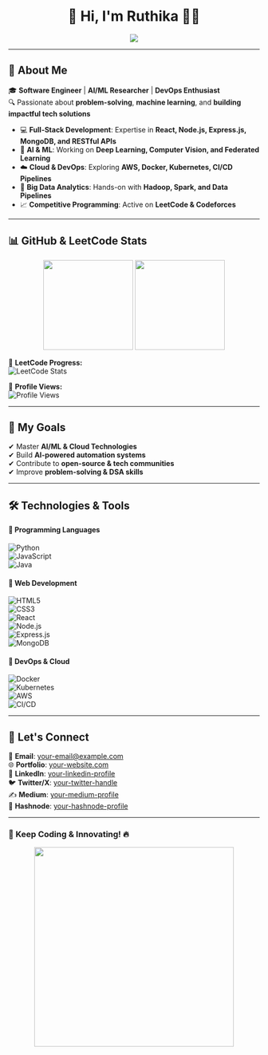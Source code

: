 <h1 align="center"> 🚀 Hi, I'm Ruthika 👩‍💻 </h1>  
<p align="center">
  <img src="https://readme-typing-svg.herokuapp.com?font=Fira+Code&duration=4000&pause=1000&color=29C5F6&center=true&vCenter=true&width=650&lines=Full-Stack+Developer+%7C+AI%2FML+Enthusiast;Passionate+about+Tech+%26+Innovation;Building+Scalable+Web+%26+Cloud+Solutions;Exploring+Federated+Learning+%7C+Big+Data" />
</p>  

---

## 📌 About Me  
🎓 **Software Engineer** | **AI/ML Researcher** | **DevOps Enthusiast**  
🔍 Passionate about **problem-solving**, **machine learning**, and **building impactful tech solutions**  

- 💻 **Full-Stack Development**: Expertise in **React, Node.js, Express.js, MongoDB, and RESTful APIs**  
- 🤖 **AI & ML**: Working on **Deep Learning, Computer Vision, and Federated Learning**  
- ☁️ **Cloud & DevOps**: Exploring **AWS, Docker, Kubernetes, CI/CD Pipelines**  
- 🔢 **Big Data Analytics**: Hands-on with **Hadoop, Spark, and Data Pipelines**  
- 📈 **Competitive Programming**: Active on **LeetCode & Codeforces**  

---

## 📊 GitHub & LeetCode Stats  

<p align="center">
  <img src="https://github-readme-streak-stats.herokuapp.com/?user=your-github-username&theme=radical" height="180" />
  <img src="https://github-readme-stats.vercel.app/api?username=your-github-username&show_icons=true&theme=radical" height="180" />
</p>  

🔸 **LeetCode Progress:**  
![LeetCode Stats](https://leetcard.jacoblin.cool/your-leetcode-username?theme=dark&font=Montserrat&ext=heatmap)  

🔹 **Profile Views:**  
![Profile Views](https://komarev.com/ghpvc/?username=your-github-username&color=blue&style=flat-square)  

---

## 🎯 My Goals  

✔ Master **AI/ML & Cloud Technologies**  
✔ Build **AI-powered automation systems**  
✔ Contribute to **open-source & tech communities**  
✔ Improve **problem-solving & DSA skills**  

---

## 🛠️ Technologies & Tools  

#### 🔹 Programming Languages  
![Python](https://img.shields.io/badge/Python-3776AB?style=flat-square&logo=python&logoColor=white)  
![JavaScript](https://img.shields.io/badge/JavaScript-F7DF1E?style=flat-square&logo=javascript&logoColor=black)  
![Java](https://img.shields.io/badge/Java-ED8B00?style=flat-square&logo=java&logoColor=white)  

#### 🔹 Web Development  
![HTML5](https://img.shields.io/badge/HTML5-E34F26?style=flat-square&logo=html5&logoColor=white)  
![CSS3](https://img.shields.io/badge/CSS3-1572B6?style=flat-square&logo=css3&logoColor=white)  
![React](https://img.shields.io/badge/React-61DAFB?style=flat-square&logo=react&logoColor=black)  
![Node.js](https://img.shields.io/badge/Node.js-339933?style=flat-square&logo=node.js&logoColor=white)  
![Express.js](https://img.shields.io/badge/Express.js-000000?style=flat-square&logo=express&logoColor=white)  
![MongoDB](https://img.shields.io/badge/MongoDB-47A248?style=flat-square&logo=mongodb&logoColor=white)  

#### 🔹 DevOps & Cloud  
![Docker](https://img.shields.io/badge/Docker-2496ED?style=flat-square&logo=docker&logoColor=white)  
![Kubernetes](https://img.shields.io/badge/Kubernetes-326CE5?style=flat-square&logo=kubernetes&logoColor=white)  
![AWS](https://img.shields.io/badge/AWS-FF9900?style=flat-square&logo=amazon-aws&logoColor=white)  
![CI/CD](https://img.shields.io/badge/CI/CD-239120?style=flat-square&logo=gitlab&logoColor=white)  

---

## 📢 Let's Connect  

💌 **Email**: [your-email@example.com](mailto:your-email@example.com)  
🌐 **Portfolio**: [your-website.com](https://your-website.com)  
🔗 **LinkedIn**: [your-linkedin-profile](https://linkedin.com/in/your-profile)  
🐦 **Twitter/X**: [your-twitter-handle](https://twitter.com/your-handle)  
✍ **Medium**: [your-medium-profile](https://medium.com/@your-profile)  
📝 **Hashnode**: [your-hashnode-profile](https://hashnode.com/@your-profile)  

---

### 🚀 Keep Coding & Innovating! 🔥  

<p align="center">
  <img src="https://media.giphy.com/media/L1R1tvI9svkIWwpVYr/giphy.gif" width="400px">
</p>
